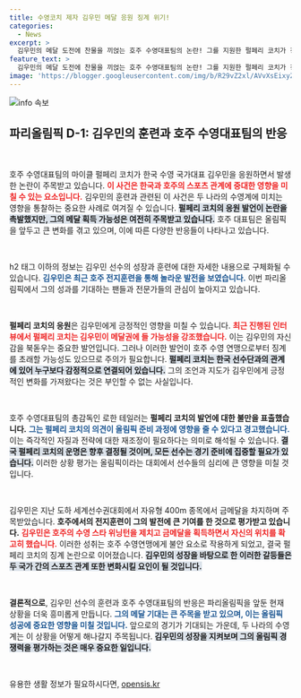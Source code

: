 ```yaml
---
title: 수영코치 제자 김우민 메달 응원 징계 위기!
categories:
  - News
excerpt: >
  김우민의 메달 도전에 찬물을 끼얹는 호주 수영대표팀의 논란! 그를 지원한 펄페리 코치가 징계 위기에 처했다. 호주와 한국의 갈등 속, 김우민의 올림픽 성과는 과연 어떻게 될까?
feature_text: >
  김우민의 메달 도전에 찬물을 끼얹는 호주 수영대표팀의 논란! 그를 지원한 펄페리 코치가 징계 위기에 처했다. 호주와 한국의 갈등 속, 김우민의 올림픽 성과는 과연 어떻게 될까?
image: 'https://blogger.googleusercontent.com/img/b/R29vZ2xl/AVvXsEixyZcFfHzMRdzZMjFBmAUKJYCLCGyLL1o632UiGVXcaFdKo_bkvkuCioo0uUKlGfBVcT3P84aROyZIXSBEx3Aw5nCQ3pTgDom1WDC4m8eifvWiAmWEEVb4x6G_l8C0QH225ldMjyaFvpxGEBGNO37VmDTDMHGhJPq73UglMfDca1-0aw/s1600/blogspot.png'
---
```


<p><img src="https://blogger.googleusercontent.com/img/b/R29vZ2xl/AVvXsEixyZcFfHzMRdzZMjFBmAUKJYCLCGyLL1o632UiGVXcaFdKo_bkvkuCioo0uUKlGfBVcT3P84aROyZIXSBEx3Aw5nCQ3pTgDom1WDC4m8eifvWiAmWEEVb4x6G_l8C0QH225ldMjyaFvpxGEBGNO37VmDTDMHGhJPq73UglMfDca1-0aw/s1600/blogspot.png" alt="info 속보" /></p>

<h2 data-ke-size="size26">파리올림픽 D-1: 김우민의 훈련과 호주 수영대표팀의 반응</h2>

<p data-ke-size="size16">&nbsp;</p>

<p>호주 수영대표팀의 마이클 펄페리 코치가 한국 수영 국가대표 김우민을 응원하면서 발생한 논란이 주목받고 있습니다. <b><span style="color: #ee2323;">이 사건은 한국과 호주의 스포츠 관계에 중대한 영향을 미칠 수 있는 요소입니다.</span></b> 김우민의 훈련과 관련된 이 사건은 두 나라의 수영계에 미치는 영향을 통찰하는 중요한 사례로 여겨질 수 있습니다. <b><span style="background-color: #21538527;">펄페리 코치의 응원 발언이 논란을 촉발했지만, 그의 메달 획득 가능성은 여전히 주목받고 있습니다.</span></b> 호주 대표팀은 올림픽을 앞두고 큰 변화를 겪고 있으며, 이에 따른 다양한 반응들이 나타나고 있습니다.</p>

<p data-ke-size="size16">&nbsp;</p>

<p>h2 태그 이하의 정보는 김우민 선수의 성장과 훈련에 대한 자세한 내용으로 구체화될 수 있습니다. <b><span style="color: #1a5490;">김우민은 최근 호주 전지훈련을 통해 놀라운 발전을 보였습니다.</span></b> 이번 파리올림픽에서 그의 성과를 기대하는 팬들과 전문가들의 관심이 높아지고 있습니다.</p>

<p data-ke-size="size16">&nbsp;</p>

<p><b>펄페리 코치의 응원</b>은 김우민에게 긍정적인 영향을 미칠 수 있습니다. <b><span style="color: #ee2323;">최근 진행된 인터뷰에서 펄페리 코치는 김우민이 메달권에 들 가능성을 강조했습니다.</span></b> 이는 김우민의 자신감을 북돋우는 중요한 발언입니다. 그러나 이러한 발언이 호주 수영 연맹으로부터 징계를 초래할 가능성도 있으므로 주의가 필요합니다. <b><span style="background-color: #21538527;">펄페리 코치는 한국 선수단과의 관계에 있어 누구보다 감정적으로 연결되어 있습니다.</span></b> 그의 조언과 지도가 김우민에게 긍정적인 변화를 가져왔다는 것은 부인할 수 없는 사실입니다.</p>

<p data-ke-size="size16">&nbsp;</p>

<p>호주 수영대표팀의 총감독인 로한 테일러는 <b>펄페리 코치의 발언에 대한 불만을 표출했습니다.</b> <b><span style="color: #1a5490;">그는 펄페리 코치의 의견이 올림픽 준비 과정에 영향을 줄 수 있다고 경고했습니다.</span></b> 이는 즉각적인 자질과 전략에 대한 재조정이 필요하다는 의미로 해석될 수 있습니다. <b><span style="background-color: #21538527;">결국 펄페리 코치의 운명은 향후 결정될 것이며, 모든 선수는 경기 준비에 집중할 필요가 있습니다.</span></b> 이러한 상황 평가는 올림픽이라는 대회에서 선수들의 심리에 큰 영향을 미칠 것입니다.</p>

<p data-ke-size="size16">&nbsp;</p>

<p>김우민은 지난 도하 세계선수권대회에서 자유형 400m 종목에서 금메달을 차지하며 주목받았습니다. <b>호주에서의 전지훈련이 그의 발전에 큰 기여를 한 것으로 평가받고 있습니다.</b> <b><span style="color: #ee2323;">김우민은 호주의 수영 스타 위닝턴을 제치고 금메달을 획득하면서 자신의 위치를 확고히 했습니다.</span></b> 이러한 성취는 호주 수영연맹에게 불안 요소로 작용하게 되었고, 결국 펄페리 코치의 징계 논란으로 이어졌습니다. <b><span style="background-color: #21538527;">김우민의 성장을 바탕으로 한 이러한 갈등들은 두 국가 간의 스포츠 관계 또한 변화시킬 요인이 될 것입니다.</span></b></p>

<p data-ke-size="size16">&nbsp;</p>

<p><b>결론적으로</b>, 김우민 선수의 훈련과 호주 수영대표팀의 반응은 파리올림픽을 앞둔 현재 상황을 더욱 흥미롭게 만듭니다. <b><span style="color: #1a5490;">그의 메달 기대는 큰 주목을 받고 있으며, 이는 올림픽 성공에 중요한 영향을 미칠 것입니다.</span></b> 앞으로의 경기가 기대되는 가운데, 두 나라의 수영계는 이 상황을 어떻게 해나갈지 주목됩니다. <b><span style="background-color: #21538527;">김우민의 성장을 지켜보며 그의 올림픽 경쟁력을 평가하는 것은 매우 중요한 일입니다.</span></b></p>

<p data-ke-size="size16">&nbsp;</p>
유용한 생활 정보가 필요하시다면, <a href="https://opensis.kr" rel="dofollow">opensis.kr</a>


